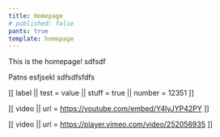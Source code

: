 ```yaml
---
title: Homepage
# published: false
pants: true
template: homepage
---
```


This is the homepage! sdfsdf

Patns esfjsekl sdfsdfsfdfs

[[ label
|| test = value
|| stuff = true
|| number = 12351
]]

[[ video
|| url = https://youtube.com/embed/Y4IyJYP42PY
]]

[[ video
|| url = https://player.vimeo.com/video/252056935
]]
